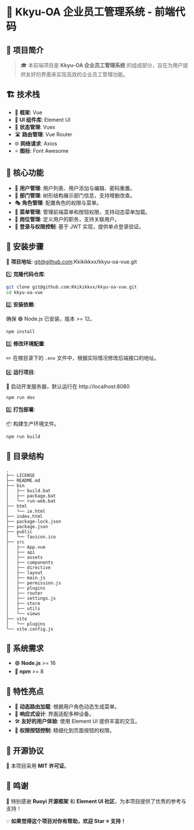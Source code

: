 # 🌟 Kkyu-OA 企业员工管理系统 - 前端代码

## 📝 项目简介
> 🎓 本前端项目是 **Kkyu-OA 企业员工管理系统** 的组成部分，旨在为用户提供友好的界面来实现高效的企业员工管理功能。

## 🏗️ 技术栈
- 🚀 **框架**: Vue
- 🎨 **UI 组件库**: Element UI
- 🔗 **状态管理**: Vuex
- 🛣 **路由管理**: Vue Router
- 🌐 **网络请求**: Axios
- ⭐ **图标**: Font Awesome

## 📌 核心功能
- 👥 **用户管理**: 用户列表、用户添加与编辑、密码重置。
- 🏢 **部门管理**: 树形结构展示部门信息，支持增删改查。
- 🎭 **角色管理**: 配置角色的权限与菜单。
- 📑 **菜单管理**: 管理前端菜单和按钮权限，支持动态菜单加载。
- 💼 **岗位管理**: 定义用户的职务，支持关联用户。
- 🔐 **登录与权限控制**: 基于 JWT 实现，提供单点登录验证。

## 🚀 安装步骤

📌 **项目地址**: git@github.com:Kkikikkxx/kkyu-oa-vue.git

1️⃣ **克隆代码仓库**:

   ```bash
   git clone git@github.com:Kkikikkxx/kkyu-oa-vue.git
   cd kkyu-oa-vue
   ```

2️⃣ **安装依赖**:

   确保 🟢 Node.js 已安装，版本 >= 12。

   ```bash
   npm install
   ```

3️⃣ **修改环境配置**:

   ✏️ 在根目录下的 `.env` 文件中，根据实际情况修改后端接口的地址。

4️⃣ **运行项目**:

   🚀 启动开发服务器，默认运行在 http://localhost:8080

   ```bash
   npm run dev
   ```

5️⃣ **打包部署**:

   📦 构建生产环境文件。

   ```bash
   npm run build
   ```

## 📂 目录结构

```plaintext
.
├── LICENSE
├── README.md
├── bin
│   ├── build.bat
│   ├── package.bat
│   └── run-web.bat
├── html
│   └── ie.html
├── index.html
├── package-lock.json
├── package.json
├── public
│   └── favicon.ico
├── src
│   ├── App.vue
│   ├── api
│   ├── assets
│   ├── components
│   ├── directive
│   ├── layout
│   ├── main.js
│   ├── permission.js
│   ├── plugins
│   ├── router
│   ├── settings.js
│   ├── store
│   ├── utils
│   └── views
├── vite
│   └── plugins
└── vite.config.js
```

## 🔧 系统需求
- 🟢 **Node.js** >= 16
- 🔵 **npm** >= 8

## 🌟 特性亮点
- 🌈 **动态路由加载**: 根据用户角色动态生成菜单。
- 📱 **响应式设计**: 界面适配多种设备。
- 🛠️ **友好的用户体验**: 使用 Element UI 提供丰富的交互。
- 🎯 **权限按钮控制**: 精细化到页面按钮的权限。

## 📜 开源协议
📄 本项目采用 **MIT 许可证**。

## 🎉 鸣谢

🙏 特别感谢 **Ruoyi 开源框架** 和 **Element UI 社区**，为本项目提供了优秀的参考与支持！

💡 **如果觉得这个项目对你有帮助，欢迎 Star ⭐️ 支持！**
